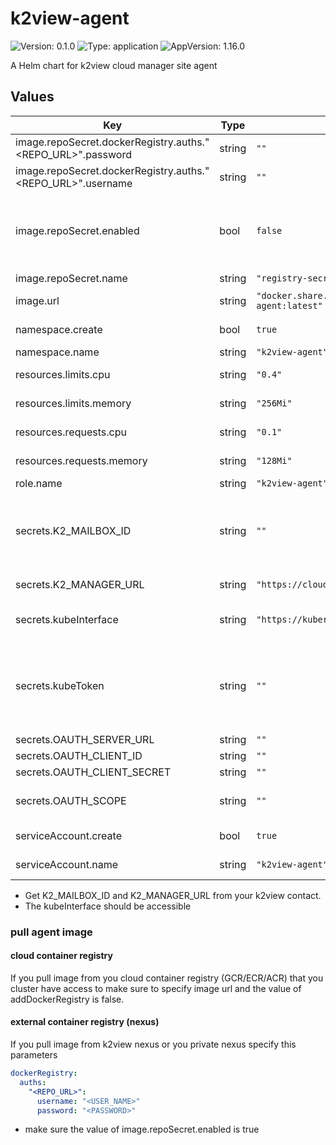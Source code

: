 # k2view-agent

![Version: 0.1.0](https://img.shields.io/badge/Version-0.1.0-informational?style=flat-square) ![Type: application](https://img.shields.io/badge/Type-application-informational?style=flat-square) ![AppVersion: 1.16.0](https://img.shields.io/badge/AppVersion-1.16.0-informational?style=flat-square)

A Helm chart for k2view cloud manager site agent

## Values

| Key | Type | Default | Description |
|-----|------|---------|-------------|
| image.repoSecret.dockerRegistry.auths."<REPO_URL>".password | string | `""` | External repo password. |
| image.repoSecret.dockerRegistry.auths."<REPO_URL>".username | string | `""` | External repo user. |
| image.repoSecret.enabled | bool | `false` | Set true if you want to pull image from external repo, set false if your k8s already have access to the repo. |
| image.repoSecret.name | string | `"registry-secret"` | Repo secret name. |
| image.url | string | `"docker.share.cloud.k2view.com/k2view/k2v-agent:latest"` | K2view agent image url. |
| namespace.create | bool | `true` | Create new namespace for agent. |
| namespace.name | string | `"k2view-agent"` | Namespace name. |
| resources.limits.cpu | string | `"0.4"` | agent container CPU limit. |
| resources.limits.memory | string | `"256Mi"` | agent container memory limit. |
| resources.requests.cpu | string | `"0.1"` | agent container CPU requests. |
| resources.requests.memory | string | `"128Mi"` | gent container memory requests. |
| role.name | string | `"k2view-agent"` | Agent role name. |
| secrets.K2_MAILBOX_ID | string | `""` | ID for K2view cloud manager, need to be provoided by K2view cloud manager owner, used to assosiate site with agent. |
| secrets.K2_MANAGER_URL | string | `"https://cloud.k2view.com/api/mailbox"` | K2view cloud manager url. |
| secrets.kubeInterface | string | `"https://kubernetes.default.svc"` | K8s API interface, need to be accessble from the agent. |
| secrets.kubeToken | string | `""` | Token to access k8s API, If serviceAccount.create is true this env will be ignored and will use the tocken of creates SA. |
| secrets.OAUTH_SERVER_URL | string | `""` | Oauth server url. |
| secrets.OAUTH_CLIENT_ID | string | `""` | Oauth client id. |
| secrets.OAUTH_CLIENT_SECRET | string | `""` | Oauth client secret. |
| secrets.OAUTH_SCOPE | string | `""` | Oauth scope, optinal if cloud manager need role from mailbox.
| serviceAccount.create | bool | `true` | Create service account for agent. |
| serviceAccount.name | string | `"k2view-agent"` | Service account name for agent. |

* Get K2_MAILBOX_ID and K2_MANAGER_URL from your k2view contact.
* The kubeInterface should be accessible 

### pull agent image
#### cloud container registry
If you pull image from you cloud container registry (GCR/ECR/ACR) that you cluster have access to make sure to specify image url and the value of addDockerRegistry is false.

#### external container registry (nexus)
If you pull image from k2view nexus or you private nexus specify this parameters 

```yaml
dockerRegistry:
  auths:
    "<REPO_URL>":
      username: "<USER_NAME>"
      password: "<PASSWORD>"
```

* make sure the value of image.repoSecret.enabled is true
